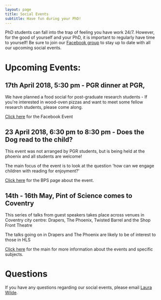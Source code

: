 ```yaml
---
layout: page
title: Social Events
subtitle: Have fun during your PhD!
---
```


PhD students can fall into the trap of feeling you have work 24/7. However, for the good of yourself and your PhD, it is important to regularly have time to yourself! Be sure to join our [Facebook group](https://www.facebook.com/groups/HLSsocials) to stay up to date with all our upcoming social events.

# Upcoming Events:

## 17th April 2018, 5:30 pm - PGR dinner at PGR,

We have planned a food social for post-graduate research students - If you're interested in wood-oven pizzas and want to meet some fellow research students, please come along.

[Click here](https://www.facebook.com/events/156045575067437/) for the Facebook Event

## 23 April 2018, 6:30 pm to 8:30 pm - Does the Dog read to the child?

This event was not arranged by PGR students, but is being held at the phoenix and all students are welcome!

The main focus of the event is to look at the question 'how can we engage children with reading for enjoyment?'

[Click here](https://www.bps.org.uk/events/does-dog-read-child-how-can-we-engage-children-reading-enjoyment) for the BPS page about the event.

## 14th - 16th May, Pint of Science comes to Coventry

This series of talks from guest speakers takes place across venues in Coventry city centre: Drapers, The Phoenix, Twisted Barrel and the Shop Front Theatre

The talks going on in Drapers and The Phoenix are likely to be of interest to those in HLS

[Click here](https://pintofscience.co.uk/events/coventry) for the main for more information about the events and specific subjects.

# Questions

If you have any questions regarding our social events, please email [Laura Wilde](mailto:cov.pgrnewsletter+events@gmail.com).
